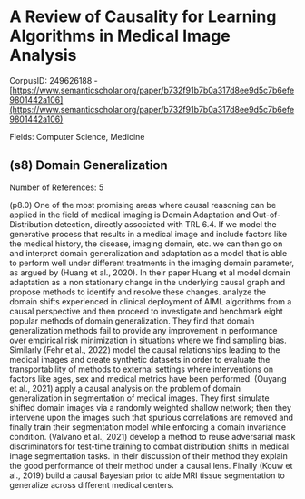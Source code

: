 # A Review of Causality for Learning Algorithms in Medical Image Analysis

CorpusID: 249626188 - [https://www.semanticscholar.org/paper/b732f91b7b0a317d8ee9d5c7b6efe9801442a106](https://www.semanticscholar.org/paper/b732f91b7b0a317d8ee9d5c7b6efe9801442a106)

Fields: Computer Science, Medicine

## (s8) Domain Generalization
Number of References: 5

(p8.0) One of the most promising areas where causal reasoning can be applied in the field of medical imaging is Domain Adaptation and Out-of-Distribution detection, directly associated with TRL 6.4. If we model the generative process that results in a medical image and include factors like the medical history, the disease, imaging domain, etc. we can then go on and interpret domain generalization and adaptation as a model that is able to perform well under different treatments in the imaging domain parameter, as argued by (Huang et al., 2020). In their paper Huang et al model domain adaptation as a non stationary change in the underlying causal graph and propose methods to identify and resolve these changes.  analyze the domain shifts experienced in clinical deployment of AIML algorithms from a causal perspective and then proceed to investigate and benchmark eight popular methods of domain generalization. They find that domain generalization methods fail to provide any improvement in performance over empirical risk minimization in situations where we find sampling bias. Similarly (Fehr et al., 2022) model the causal relationships leading to the medical images and create synthetic datasets in order to evaluate the transportability of methods to external settings where interventions on factors like ages, sex and medical metrics have been performed. (Ouyang et al., 2021) apply a causal analysis on the problem of domain generalization in segmentation of medical images. They first simulate shifted domain images via a randomly weighted shallow network; then they intervene upon the images such that spurious correlations are removed and finally train their segmentation model while enforcing a domain invariance condition. (Valvano et al., 2021) develop a method to reuse adversarial mask discriminators for test-time training to combat distribution shifts in medical image segmentation tasks. In their discussion of their method they explain the good performance of their method under a causal lens. Finally (Kouw et al., 2019) build a causal Bayesian prior to aide MRI tissue segmentation to generalize across different medical centers.
